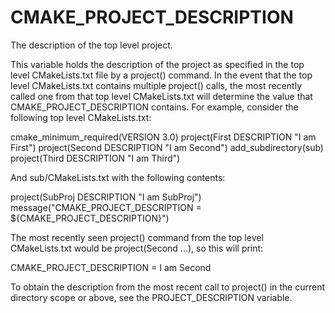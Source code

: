  

# CMAKE_PROJECT_DESCRIPTION  
The description of the top level project.  

This variable holds the description of the project as specified in the top
level CMakeLists.txt file by a project() command.  In the event that
the top level CMakeLists.txt contains multiple project() calls,
the most recently called one from that top level CMakeLists.txt will determine
the value that CMAKE_PROJECT_DESCRIPTION contains.  For example, consider
the following top level CMakeLists.txt:  

cmake_minimum_required(VERSION 3.0)
project(First DESCRIPTION "I am First")
project(Second DESCRIPTION "I am Second")
add_subdirectory(sub)
project(Third DESCRIPTION "I am Third")

  

And sub/CMakeLists.txt with the following contents:  

project(SubProj DESCRIPTION "I am SubProj")
message("CMAKE_PROJECT_DESCRIPTION = ${CMAKE_PROJECT_DESCRIPTION}")

  

The most recently seen project() command from the top level
CMakeLists.txt would be project(Second ...), so this will print:  

CMAKE_PROJECT_DESCRIPTION = I am Second

  

To obtain the description from the most recent call to project() in
the current directory scope or above, see the PROJECT_DESCRIPTION
variable.  

